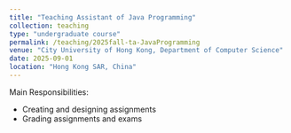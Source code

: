 ```yaml
---
title: "Teaching Assistant of Java Programming"
collection: teaching
type: "undergraduate course"
permalink: /teaching/2025fall-ta-JavaProgramming
venue: "City University of Hong Kong, Department of Computer Science"
date: 2025-09-01
location: "Hong Kong SAR, China"
---
```


Main Responsibilities:
- Creating and designing assignments
- Grading assignments and exams
<!-- - Designing and evaluating experiments -->
